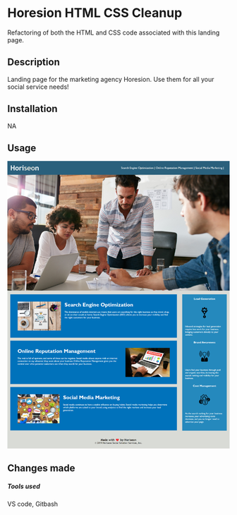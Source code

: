 # Horesion HTML CSS Cleanup 
Refactoring of both the HTML and CSS code associated with this landing page.
## Description
Landing page for the marketing agency Horesion. Use them for all your social service needs!
## Installation
NA

## Usage
![screenshot of Horesion landing page showing the title, nav bar, and sections to services the agency offers.](assets/images/Landing-page-snapshot.jpg)

## Changes made


##### Tools used
VS code, Gitbash

